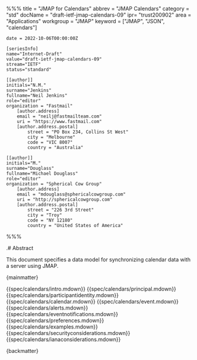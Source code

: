 %%%
    title = "JMAP for Calendars"
    abbrev = "JMAP Calendars"
    category = "std"
    docName = "draft-ietf-jmap-calendars-09"
    ipr= "trust200902"
    area = "Applications"
    workgroup = "JMAP"
    keyword = ["JMAP", "JSON", "calendars"]

    date = 2022-10-06T00:00:00Z

    [seriesInfo]
    name="Internet-Draft"
    value="draft-ietf-jmap-calendars-09"
    stream="IETF"
    status="standard"

    [[author]]
    initials="N.M."
    surname="Jenkins"
    fullname="Neil Jenkins"
    role="editor"
    organization = "Fastmail"
        [author.address]
        email = "neilj@fastmailteam.com"
        uri = "https://www.fastmail.com"
        [author.address.postal]
            street = "PO Box 234, Collins St West"
            city = "Melbourne"
            code = "VIC 8007"
            country = "Australia"

    [[author]]
    initials="M."
    surname="Douglass"
    fullname="Michael Douglass"
    role="editor"
    organization = "Spherical Cow Group"
        [author.address]
        email = "mdouglass@sphericalcowgroup.com"
        uri = "http://sphericalcowgroup.com"
        [author.address.postal]
            street = "226 3rd Street"
            city = "Troy"
            code = "NY 12180"
            country = "United States of America"
%%%

.# Abstract

This document specifies a data model for synchronizing calendar data with a server using JMAP.

{mainmatter}

{{spec/calendars/intro.mdown}}
{{spec/calendars/principal.mdown}}
{{spec/calendars/participantidentity.mdown}}
{{spec/calendars/calendar.mdown}}
{{spec/calendars/event.mdown}}
{{spec/calendars/alerts.mdown}}
{{spec/calendars/eventnotifications.mdown}}
{{spec/calendars/preferences.mdown}}
{{spec/calendars/examples.mdown}}
{{spec/calendars/securityconsiderations.mdown}}
{{spec/calendars/ianaconsiderations.mdown}}

{backmatter}
